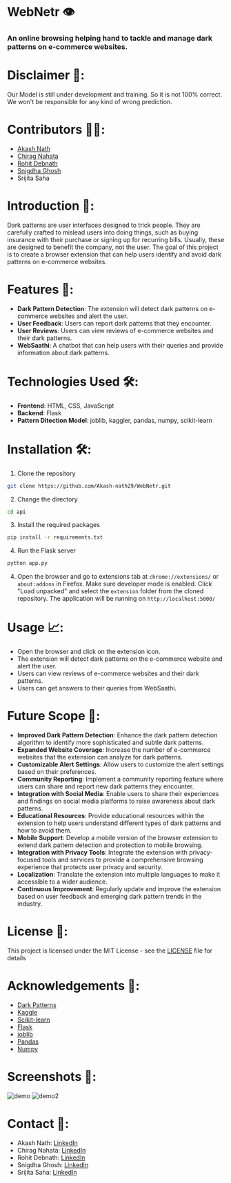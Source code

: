 # WebNetr 👁️
### An online browsing helping hand to tackle and manage dark patterns on e-commerce websites.

# Disclaimer 🛑:
Our Model is still under development and training. So it is not 100% correct. We won't be responsible for any kind of wrong prediction.

# Contributors 👨‍🏫:
- [Akash Nath](https://github.com/Akash-nath29)
- [Chirag Nahata](https://github.com/chiragnahata)
- [Rohit Debnath](https://github.com/Rohit-Dnath)
- [Snigdha Ghosh](https://github.com/snig-code16)
- Srijita Saha

# Introduction 📜:
Dark patterns are user interfaces designed to trick people. They are carefully crafted to mislead users into doing things, such as buying insurance with their purchase or signing up for recurring bills. Usually, these are designed to benefit the company, not the user. The goal of this project is to create a browser extension that can help users identify and avoid dark patterns on e-commerce websites.

# Features 🌟:
- **Dark Pattern Detection**: The extension will detect dark patterns on e-commerce websites and alert the user.
- **User Feedback**: Users can report dark patterns that they encounter.
- **User Reviews**: Users can view reviews of e-commerce websites and their dark patterns.
- **WebSaathi**: A chatbot that can help users with their queries and provide information about dark patterns.

# Technologies Used 🛠️:
- **Frontend**: HTML, CSS, JavaScript
- **Backend**: Flask
- **Pattern Ditection Model**: joblib, kaggler, pandas, numpy, scikit-learn

# Installation 🛠️:
1. Clone the repository
```bash
git clone https://github.com/Akash-nath29/WebNetr.git
```
2. Change the directory
```bash
cd api
```
3. Install the required packages
```bash
pip install -r requirements.txt
```
4. Run the Flask server
```bash
python app.py
```
4. Open the browser and go to extensions tab at `chrome://extensions/` or `about:addons` in Firefox. Make sure developer mode is enabled. Click "Load unpacked" and select the `extension` folder from the cloned repository.
The application will be running on `http://localhost:5000/`

# Usage 📈:
- Open the browser and click on the extension icon.
- The extension will detect dark patterns on the e-commerce website and alert the user.
- Users can view reviews of e-commerce websites and their dark patterns.
- Users can get answers to their queries from WebSaathi.

# Future Scope 🚀:
- **Improved Dark Pattern Detection**: Enhance the dark pattern detection algorithm to identify more sophisticated and subtle dark patterns.
- **Expanded Website Coverage**: Increase the number of e-commerce websites that the extension can analyze for dark patterns.
- **Customizable Alert Settings**: Allow users to customize the alert settings based on their preferences.
- **Community Reporting**: Implement a community reporting feature where users can share and report new dark patterns they encounter.
- **Integration with Social Media**: Enable users to share their experiences and findings on social media platforms to raise awareness about dark patterns.
- **Educational Resources**: Provide educational resources within the extension to help users understand different types of dark patterns and how to avoid them.
- **Mobile Support**: Develop a mobile version of the browser extension to extend dark pattern detection and protection to mobile browsing.
- **Integration with Privacy Tools**: Integrate the extension with privacy-focused tools and services to provide a comprehensive browsing experience that protects user privacy and security.
- **Localization**: Translate the extension into multiple languages to make it accessible to a wider audience.
- **Continuous Improvement**: Regularly update and improve the extension based on user feedback and emerging dark pattern trends in the industry.

# License 📝:
This project is licensed under the MIT License - see the [LICENSE](https://opensource.org/licenses/MIT) file for details

# Acknowledgements 🙏:
- [Dark Patterns](https://www.darkpatterns.org/)
- [Kaggle](https://www.kaggle.com/)
- [Scikit-learn](https://scikit-learn.org/stable/)
- [Flask](https://flask.palletsprojects.com/en/2.0.x/)
- [joblib](https://joblib.readthedocs.io/en/latest/)
- [Pandas](https://pandas.pydata.org/)
- [Numpy](https://numpy.org/)

# Screenshots 📸:
![demo](https://github.com/Akash-nath29/WebNetr/assets/100131577/397492f4-338f-499d-aa13-4680fe591c38)
![demo2](https://github.com/Akash-nath29/WebNetr/assets/100131577/08aebf95-efe6-4ab0-8e47-1f2af869f423)

# Contact 📧:
- Akash Nath: [LinkedIn](https://www.linkedin.com/in/akash-nath-29/)
- Chirag Nahata: [LinkedIn](https://www.linkedin.com/in/chirag-nahata/)
- Rohit Debnath: [LinkedIn](https://www.linkedin.com/in/rohit-debnath-518201290/)
- Snigdha Ghosh: [LinkedIn](https://www.linkedin.com/in/snigdha-ghosh-834435297/)
- Srijita Saha: [LinkedIn](https://www.linkedin.com/in/srijita-saha-6091232a8/)
